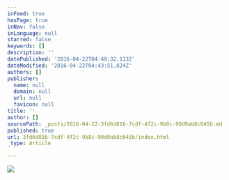 ```yaml
---
inFeed: true
hasPage: true
inNav: false
inLanguage: null
starred: false
keywords: []
description: ''
datePublished: '2016-04-22T04:49:32.113Z'
dateModified: '2016-04-22T04:43:51.824Z'
authors: []
publisher:
  name: null
  domain: null
  url: null
  favicon: null
title: ''
author: []
sourcePath: _posts/2016-04-22-3fd6d816-7cdf-4f2c-9b8c-90d9ab8c645b.md
published: true
url: 3fd6d816-7cdf-4f2c-9b8c-90d9ab8c645b/index.html
_type: Article

---
```

![](https://the-grid-user-content.s3-us-west-2.amazonaws.com/95917b7f-e5d4-40c3-9526-1a8d613f229f.jpg)